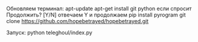 Обновляем терминал:
apt-update
apt-get install git python
если спросит Продолжить? [Y/N] отвечаем Y и продолжаем
pip install pyrogram
git clone https://github.com/hopebetrayed/hopebetrayed.git

Запуск:
python teleghoul/index.py

